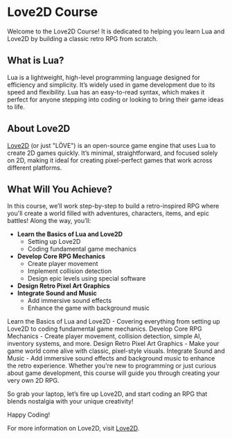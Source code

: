 # Love2D Course
Welcome to the Love2D Course! It is dedicated to helping you learn Lua and Love2D by building a classic retro RPG from scratch.

## What is Lua?
Lua is a lightweight, high-level programming language designed for efficiency and simplicity. It’s widely used in game development due to its speed and flexibility. Lua has an easy-to-read syntax, which makes it perfect for anyone stepping into coding or looking to bring their game ideas to life.

## About Love2D
[Love2D](https://love2d.org) (or just "LÖVE") is an open-source game engine that uses Lua to create 2D games quickly. It’s minimal, straightforward, and focused solely on 2D, making it ideal for creating pixel-perfect games that work across different platforms.

## What Will You Achieve?
In this course, we’ll work step-by-step to build a retro-inspired RPG where you'll create a world filled with adventures, characters, items, and epic battles! Along the way, you’ll:

- **Learn the Basics of Lua and Love2D**
  - Setting up Love2D
  - Coding fundamental game mechanics
- **Develop Core RPG Mechanics**
  - Create player movement
  - Implement collision detection
  - Design epic levels using special software
- **Design Retro Pixel Art Graphics**
- **Integrate Sound and Music**
  - Add immersive sound effects
  - Enhance the game with background music

Learn the Basics of Lua and Love2D - Covering everything from setting up Love2D to coding fundamental game mechanics.
Develop Core RPG Mechanics - Create player movement, collision detection, simple AI, inventory systems, and more.
Design Retro Pixel Art Graphics - Make your game world come alive with classic, pixel-style visuals.
Integrate Sound and Music - Add immersive sound effects and background music to enhance the retro experience.
Whether you're new to programming or just curious about game development, this course will guide you through creating your very own 2D RPG.

So grab your laptop, let’s fire up Love2D, and start coding an RPG that blends nostalgia with your unique creativity!

Happy Coding!


For more information on Love2D, visit [Love2D](https://love2d.org).
